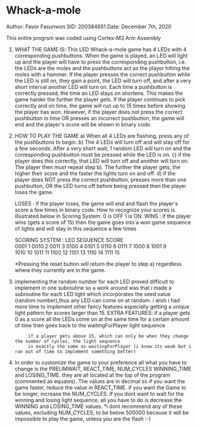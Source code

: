 # Whack-a-mole
Author: Favor Fasunwon
SID: 200384651
Date: December 7th, 2020

This entire progrsm was coded using Cortex-M3 Arm Assembly

1) WHAT THE GAME IS: 
	This LED Whack-a-mole game has 4 LEDs with 4 corresponding pushbuttons. 
	When the game is played, an LED will light up and the player will have to 
	press the corresponding pushbutton, i.e. the LEDs are the moles and the 
	pushbuttons act as the player hitting the moles with a hammer. If the player 
	presses the correct pushbutton while the LED is still on, they gain a point, 
	the LED will turn off, and after a very short interval another LED will 
	turn on. Each time a pushbutton is correctly pressed, the time an LED stays 
	on shortens. This makes the game harder the further the player gets. If the 
	player continues to pick correctly and on time, the game will run up to 15 
	times before showing the player has won. However, if the player does not press 
	the correct pushbutton in time OR presses an incorrect pushbutton, the game 
	will end and the player's score will be shown in binary code.  

2) HOW TO PLAY THE GAME
	a) When all 4 LEDs are flashing, press any of the pushbuttons to begin. 
	b) The 4 LEDs will turn off and will stay off for a few seconds. 
	   After a very short wait, 1 random LED will turn on and the corresponding 
	   pushbutton must be pressed while the LED is on. 
	c) if the player does this correctly, that LED will turn off and another 
	   will turn on. The player then must repeat step b). The further the 
	   player gets, the higher their score and the faster the lights turn 
	   on and off.
	d) if the player does NOT press the correct pushbutton, presses more than
	   one pushbutton, OR the LED turns off before being pressed then the player
	   loses the game. 


	LOSES : if the player loses, the game will end and flash the player's score a few times
		 in binary code. How to recognize your scores is illustrated below in Scoring System.
		 0 is OFF 1 is ON.
	WINS : if the player wins (gets a score of 15) then the game goes into a 
     	      won game sequence of lights and will stay in this sequence a few times 


	SCORING SYSTEM : 
		LED SEQUENCE	SCORE		
		    	0001	    1
		    	0010	    2
		    	0011	    3
		    	0100	    4
		    	0101	    5
		    	0110	    6
		    	0111	    7
			1000	    8
			    1001	    9	
			    1010	   10
			    1011	   11
			    1100	   12
			    1101	   13
			    1110	   14
			    1111	   15

	*Pressing the reset button will return the player to step a) regardless where
	 they currently are in the game.  

3) implementing the random number for each LED proved difficult to implement in one subroutine so a work around
   was that i made a subroutine for each LED light which incorporates the seed value (random number),thus
   any LED can come on at random. i wish i had more time to implement other fancy features especially getting a unique
   light pattern for scores larger than 15.
	EXTRA FEATURES: if a player gets 0 as a score all the LEDs come on at the same time for a certain amount of time
			then goes back to the waitingForPlayer light sequence

			if a player gets above 15, which can only be when they change the number of cycles, the light sequence
			is exactly the same as waitingForPlayer (i know its weak but i ran out of time to implement something better)



4) In order to customize the game to your preference all what you have to change is the PRELIMWAIT, REACT_TIME, NUM_CYCLES
   WINNING_TIME and LOSING_TIME. they are all located at the top of the program (commented as equates). The values are in decimal 
   so if you want the game faster, reduce the value in REACT_TIME. if you want the Game to be longer, increase the NUM_CYCLES.
   if you dont want to wait for the winning and losing light sequence, all you have to do is decrease the WINNING and LOSING_TIME values.
   *i dont recommend any of these values, excluding NUM_CYCLES, to be below 500000 because it will be impossible to play the game, unless 
    you are the flash :-)
